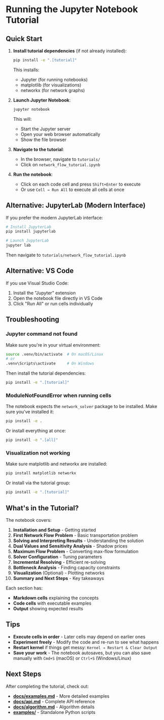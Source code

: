 # Running the Jupyter Notebook Tutorial

## Quick Start

1. **Install tutorial dependencies** (if not already installed):
   ```bash
   pip install -e ".[tutorial]"
   ```
   
   This installs:
   - Jupyter (for running notebooks)
   - matplotlib (for visualizations)
   - networkx (for network graphs)

2. **Launch Jupyter Notebook**:
   ```bash
   jupyter notebook
   ```
   
   This will:
   - Start the Jupyter server
   - Open your web browser automatically
   - Show the file browser

3. **Navigate to the tutorial**:
   - In the browser, navigate to `tutorials/`
   - Click on `network_flow_tutorial.ipynb`

4. **Run the notebook**:
   - Click on each code cell and press `Shift+Enter` to execute
   - Or use `Cell → Run All` to execute all cells at once

## Alternative: JupyterLab (Modern Interface)

If you prefer the modern JupyterLab interface:

```bash
# Install JupyterLab
pip install jupyterlab

# Launch JupyterLab
jupyter lab
```

Then navigate to `tutorials/network_flow_tutorial.ipynb`

## Alternative: VS Code

If you use Visual Studio Code:

1. Install the "Jupyter" extension
2. Open the notebook file directly in VS Code
3. Click "Run All" or run cells individually

## Troubleshooting

### Jupyter command not found

Make sure you're in your virtual environment:
```bash
source .venv/bin/activate  # On macOS/Linux
# or
.venv\Scripts\activate     # On Windows
```

Then install the tutorial dependencies:
```bash
pip install -e ".[tutorial]"
```

### ModuleNotFoundError when running cells

The notebook expects the `network_solver` package to be installed. Make sure you've installed it:
```bash
pip install -e .
```

Or install everything at once:
```bash
pip install -e ".[all]"
```

### Visualization not working

Make sure matplotlib and networkx are installed:
```bash
pip install matplotlib networkx
```

Or install via the tutorial group:
```bash
pip install -e ".[tutorial]"
```

## What's in the Tutorial?

The notebook covers:

1. **Installation and Setup** - Getting started
2. **First Network Flow Problem** - Basic transportation problem
3. **Solving and Interpreting Results** - Understanding the solution
4. **Dual Values and Sensitivity Analysis** - Shadow prices
5. **Maximum Flow Problem** - Converting max-flow formulation
6. **Solver Configuration** - Tuning parameters
7. **Incremental Resolving** - Efficient re-solving
8. **Bottleneck Analysis** - Finding capacity constraints
9. **Visualization** (Optional) - Plotting networks
10. **Summary and Next Steps** - Key takeaways

Each section has:
- **Markdown cells** explaining the concepts
- **Code cells** with executable examples
- **Output** showing expected results

## Tips

- **Execute cells in order** - Later cells may depend on earlier ones
- **Experiment freely** - Modify the code and re-run to see what happens
- **Restart kernel** if things get messy: `Kernel → Restart & Clear Output`
- **Save your work** - The notebook autosaves, but you can also save manually with `Cmd+S` (macOS) or `Ctrl+S` (Windows/Linux)

## Next Steps

After completing the tutorial, check out:

- **[docs/examples.md](docs/examples.md)** - More detailed examples
- **[docs/api.md](docs/api.md)** - Complete API reference
- **[docs/algorithm.md](docs/algorithm.md)** - Algorithm details
- **[examples/](examples/)** - Standalone Python scripts
